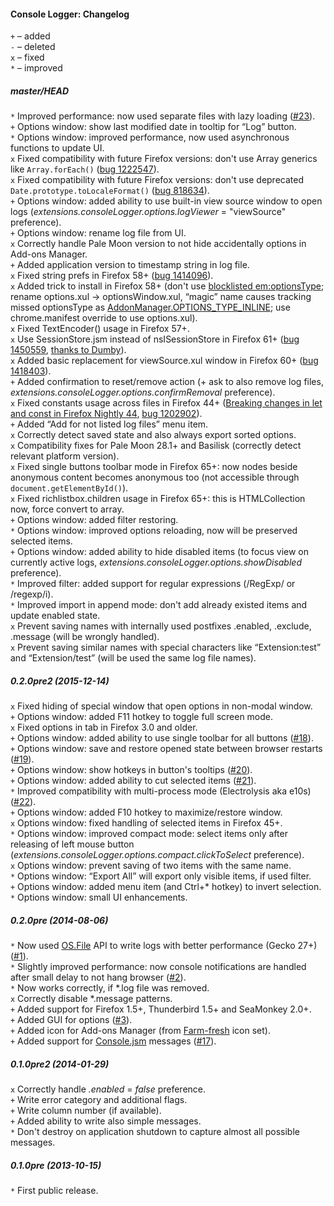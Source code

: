 ﻿#### Console Logger: Changelog

`+` – added<br>
`-` – deleted<br>
`x` – fixed<br>
`*` – improved<br>

##### master/HEAD
`*` Improved performance: now used separate files with lazy loading (<a href="https://github.com/Infocatcher/Console_Logger/issues/23">#23</a>).<br>
`+` Options window: show last modified date in tooltip for “Log” button.<br>
`*` Options window: improved performance, now used asynchronous functions to update UI.<br>
`x` Fixed compatibility with future Firefox versions: don't use Array generics like `Array.forEach()` (<a href="https://bugzilla.mozilla.org/show_bug.cgi?id=1222547">bug 1222547</a>).<br>
`x` Fixed compatibility with future Firefox versions: don't use deprecated `Date.prototype.toLocaleFormat()` (<a href="https://bugzilla.mozilla.org/show_bug.cgi?id=818634">bug 818634</a>).<br>
`+` Options window: added ability to use built-in view source window to open logs (<em>extensions.consoleLogger.options.logViewer</em> = "viewSource" preference).<br>
`+` Options window: rename log file from UI.<br>
`x` Correctly handle Pale Moon version to not hide accidentally options in Add-ons Manager.<br>
`+` Added application version to timestamp string in log file.<br>
`x` Fixed string prefs in Firefox 58+ (<a href="https://bugzilla.mozilla.org/show_bug.cgi?id=1414096">bug 1414096</a>).<br>
`x` Added trick to install in Firefox 58+ (don't use <a href="https://forum.mozilla-russia.org/viewtopic.php?pid=748266#p748266">blocklisted em:optionsType</a>; rename options.xul -> optionsWindow.xul, “magic” name causes tracking missed optionsType as <a href="https://developer.mozilla.org/en-US/docs/Archive/Add-ons/Install_Manifests#optionsType">AddonManager.OPTIONS_TYPE_INLINE</a>; use chrome.manifest override to use options.xul).<br>
`x` Fixed TextEncoder() usage in Firefox 57+.<br>
`x` Use SessionStore.jsm instead of nsISessionStore in Firefox 61+ (<a href="https://bugzilla.mozilla.org/show_bug.cgi?id=1450559">bug 1450559</a>, <a href="https://forum.mozilla-russia.org/viewtopic.php?pid=756422#p756422">thanks to Dumby</a>).<br>
`x` Added basic replacement for viewSource.xul window in Firefox 60+ (<a href="https://bugzilla.mozilla.org/show_bug.cgi?id=1418403">bug 1418403</a>).<br>
`+` Added confirmation to reset/remove action (+ ask to also remove log files, <em>extensions.consoleLogger.options.confirmRemoval</em> preference).<br>
`x` Fixed constants usage across files in Firefox 44+ (<a href="https://blog.mozilla.org/addons/2015/10/14/breaking-changes-let-const-firefox-nightly-44/">Breaking changes in let and const in Firefox Nightly 44</a>, <a href="https://bugzilla.mozilla.org/show_bug.cgi?id=1202902">bug 1202902</a>).<br>
`+` Added “Add for not listed log files” menu item.<br>
`x` Correctly detect saved state and also always export sorted options.<br>
`x` Compatibility fixes for Pale Moon 28.1+ and Basilisk (correctly detect relevant platform version).<br>
`x` Fixed single buttons toolbar mode in Firefox 65+: now nodes beside anonymous content becomes anonymous too (not accessible through `document.getElementById()`).<br>
`x` Fixed richlistbox.children usage in Firefox 65+: this is HTMLCollection now, force convert to array.<br>
`+` Options window: added filter restoring.<br>
`*` Options window: improved options reloading, now will be preserved selected items.<br>
`+` Options window: added ability to hide disabled items (to focus view on currently active logs, <em>extensions.consoleLogger.options.showDisabled</em> preference).<br>
`*` Improved filter: added support for regular expressions (/RegExp/ or /regexp/i).<br>
`*` Improved import in append mode: don't add already existed items and update enabled state.<br>
`x` Prevent saving names with internally used postfixes .enabled, .exclude, .message (will be wrongly handled).<br>
`x` Prevent saving similar names with special characters like “Extension:test” and “Extension/test” (will be used the same log file names).<br>

##### 0.2.0pre2 (2015-12-14)
`x` Fixed hiding of special window that open options in non-modal window.<br>
`+` Options window: added F11 hotkey to toggle full screen mode.<br>
`x` Fixed options in tab in Firefox 3.0 and older.<br>
`+` Options window: added ability to use single toolbar for all buttons (<a href="https://github.com/Infocatcher/Console_Logger/issues/18">#18</a>).<br>
`+` Options window: save and restore opened state between browser restarts (<a href="https://github.com/Infocatcher/Console_Logger/issues/19">#19</a>).<br>
`+` Options window: show hotkeys in button's tooltips (<a href="https://github.com/Infocatcher/Console_Logger/issues/20">#20</a>).<br>
`+` Options window: added ability to cut selected items (<a href="https://github.com/Infocatcher/Console_Logger/issues/21">#21</a>).<br>
`*` Improved compatibility with multi-process mode (Electrolysis aka e10s) (<a href="https://github.com/Infocatcher/Console_Logger/issues/22">#22</a>).<br>
`+` Options window: added F10 hotkey to maximize/restore window.<br>
`x` Options window: fixed handling of selected items in Firefox 45+.<br>
`*` Options window: improved compact mode: select items only after releasing of left mouse button (<em>extensions.consoleLogger.options.compact.clickToSelect</em> preference).<br>
`x` Options window: prevent saving of two items with the same name.<br>
`*` Options window: “Export All” will export only visible items, if used filter.<br>
`+` Options window: added menu item (and Ctrl+* hotkey) to invert selection.<br>
`*` Options window: small UI enhancements.<br>

##### 0.2.0pre (2014-08-06)
`*` Now used <a href="https://developer.mozilla.org/en-US/docs/JavaScript_OS.File">OS.File</a> API to write logs with better performance (Gecko 27+) (<a href="https://github.com/Infocatcher/Console_Logger/issues/1">#1</a>).<br>
`*` Slightly improved performance: now console notifications are handled after small delay to not hang browser (<a href="https://github.com/Infocatcher/Console_Logger/issues/2">#2</a>).<br>
`*` Now works correctly, if \*.log file was removed.<br>
`x` Correctly disable \*.message patterns.<br>
`+` Added support for Firefox 1.5+, Thunderbird 1.5+ and SeaMonkey 2.0+.<br>
`+` Added GUI for options (<a href="https://github.com/Infocatcher/Console_Logger/issues/3">#3</a>).<br>
`+` Added icon for Add-ons Manager (from <a href="http://www.fatcow.com/free-icons">Farm-fresh</a> icon set).<br>
`+` Added support for <a href="https://developer.mozilla.org/en-US/docs/Tools/Browser_Console#Messages_from_add-ons">Console.jsm</a> messages (<a href="https://github.com/Infocatcher/Console_Logger/issues/17">#17</a>).<br>

##### 0.1.0pre2 (2014-01-29)
`x` Correctly handle <em>.enabled</em> = <em>false</em> preference.<br>
`+` Write error category and additional flags.<br>
`+` Write column number (if available).<br>
`+` Added ability to write also simple messages.<br>
`*` Don't destroy on application shutdown to capture almost all possible messages.<br>

##### 0.1.0pre (2013-10-15)
`*` First public release.<br>